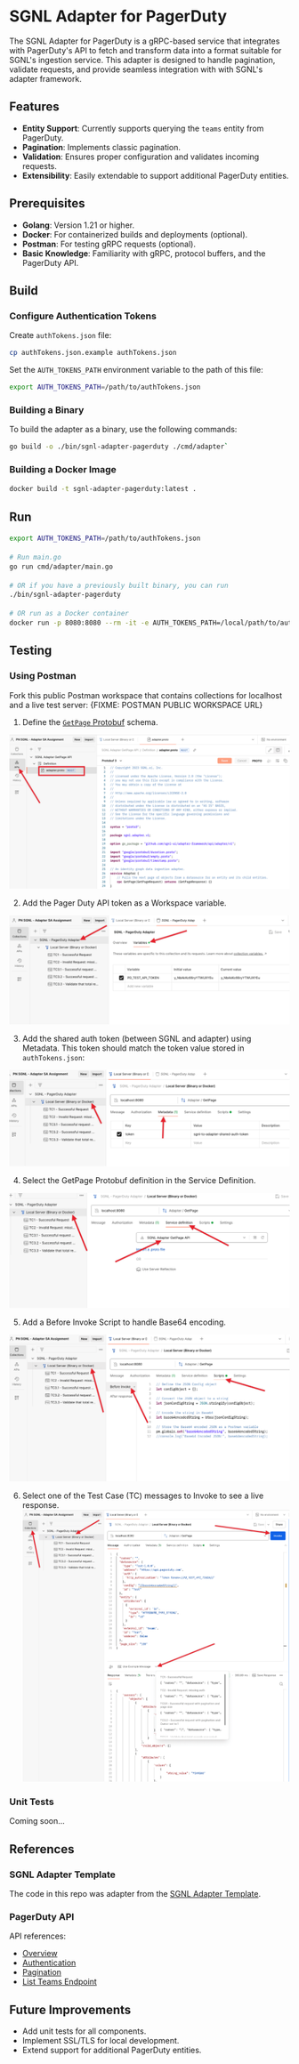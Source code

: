 # SGNL Adapter for PagerDuty

The SGNL Adapter for PagerDuty is a gRPC-based service that integrates with PagerDuty's API to fetch and transform data into a format suitable for SGNL's ingestion service. This adapter is designed to handle pagination, validate requests, and provide seamless integration with with SGNL's adapter framework.


## Features

- **Entity Support**: Currently supports querying the `teams` entity from PagerDuty.
- **Pagination**: Implements classic pagination.
- **Validation**: Ensures proper configuration and validates incoming requests.
- **Extensibility**: Easily extendable to support additional PagerDuty entities.


## Prerequisites

- **Golang**: Version 1.21 or higher.
- **Docker**: For containerized builds and deployments (optional).
- **Postman**: For testing gRPC requests (optional).
- **Basic Knowledge**: Familiarity with gRPC, protocol buffers, and the PagerDuty API.


## Build

### Configure Authentication Tokens

Create `authTokens.json` file:

```sh
cp authTokens.json.example authTokens.json
```

Set the `AUTH_TOKENS_PATH` environment variable to the path of this file:

```sh
export AUTH_TOKENS_PATH=/path/to/authTokens.json
```

### Building a Binary

To build the adapter as a binary, use the following commands:

```sh
go build -o ./bin/sgnl-adapter-pagerduty ./cmd/adapter`
```

### Building a Docker Image

```sh
docker build -t sgnl-adapter-pagerduty:latest .
```


## Run

```sh
export AUTH_TOKENS_PATH=/path/to/authTokens.json

# Run main.go
go run cmd/adapter/main.go

# OR if you have a previously built binary, you can run
./bin/sgnl-adapter-pagerduty

# OR run as a Docker container
docker run -p 8080:8080 --rm -it -e AUTH_TOKENS_PATH=/local/path/to/authTokens.json sgnl-adapter-pagerduty:latest

```


## Testing

### Using Postman

Fork this public Postman workspace that contains collections for localhost and a live test server: {FIXME: POSTMAN PUBLIC WORKSPACE URL}

1. Define the [`GetPage` Protobuf](https://github.com/SGNL-ai/adapter-framework/blob/f2cafb0d963b54c350350967906ce59776d720a1/api/adapter/v1/adapter.proto) schema.

![Define the `GetPage` Protobuf definition](/docs/assets/postman_proto_definition.png)

2. Add the Pager Duty API token as a Workspace variable.

![Workspace Variables](/docs/assets/postman_workspace_variables.png)

3. Add the shared auth token (between SGNL and adapter) using Metadata. This token should match the token value stored in `authTokens.json`:

![Collection Metadata ](/docs/assets/postman_collection_metadata.png)

4. Select the GetPage Protobuf definition in the Service Definition.

![Collection Service Definition](/docs/assets/postman_collection_service_definition.png)

5. Add a Before Invoke Script to handle Base64 encoding.

![Collection Before Invoke Script](/docs/assets/postman_collection_before_invoke_script.png)

6. Select one of the Test Case (TC) messages to Invoke to see a live response.
![Create a new gRPC request](/docs/assets/postman_new_grpc_request.png)

### Unit Tests

Coming soon...


## References

### SGNL Adapter Template

The code in this repo was adapter from the [SGNL Adapter Template](https://github.com/SGNL-ai/adapter-template).

### PagerDuty API

API references:
- [Overview](https://developer.pagerduty.com/docs/rest-api-overview)
- [Authentication](https://developer.pagerduty.com/docs/authentication)
- [Pagination](https://developer.pagerduty.com/docs/pagination)
- [List Teams Endpoint](https://developer.pagerduty.com/api-reference/0138639504311-list-teams)


## Future Improvements

- Add unit tests for all components.
- Implement SSL/TLS for local development.
- Extend support for additional PagerDuty entities.
